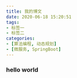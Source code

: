 ```yaml
---
title: 我的博文
date: 2020-06-18 15:20:51
tags:
- 标签一
- 标签二
categories:
- [算法编程, 动态规划]
- [微服务, SpringBoot]
---
```


### hello world
